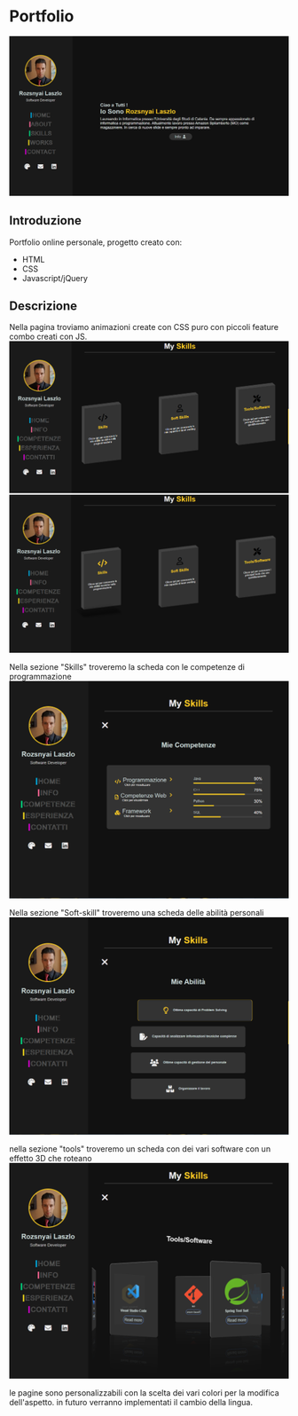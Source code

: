 # Portfolio

![alt text](https://github.com/LaszloRo/Portfolio/blob/main/Screenshot/Home.PNG)
## Introduzione
Portfolio online personale, progetto creato con:
- HTML
- CSS
- Javascript/jQuery


## Descrizione
Nella pagina troviamo animazioni create con CSS puro con piccoli feature combo creati con JS.
![alt text](https://github.com/LaszloRo/Portfolio/blob/main/Screenshot/Skills1.PNG)
![alt text](https://github.com/LaszloRo/Portfolio/blob/main/Screenshot/Skills2.PNG)

Nella sezione "Skills" troveremo la scheda con le competenze di programmazione
![alt text](https://github.com/LaszloRo/Portfolio/blob/main/Screenshot/program-1.PNG)

Nella sezione "Soft-skill" troveremo una scheda delle abilità personali
![alt text](https://github.com/LaszloRo/Portfolio/blob/main/Screenshot/soft-1.PNG)

nella sezione "tools" troveremo un scheda con dei vari software con un effetto 3D che roteano 
![alt text](https://github.com/LaszloRo/Portfolio/blob/main/Screenshot/tools-pt1.PNG)


le pagine sono personalizzabili con la scelta dei vari colori per la modifica dell'aspetto.
in futuro verranno implementati il cambio della lingua.
